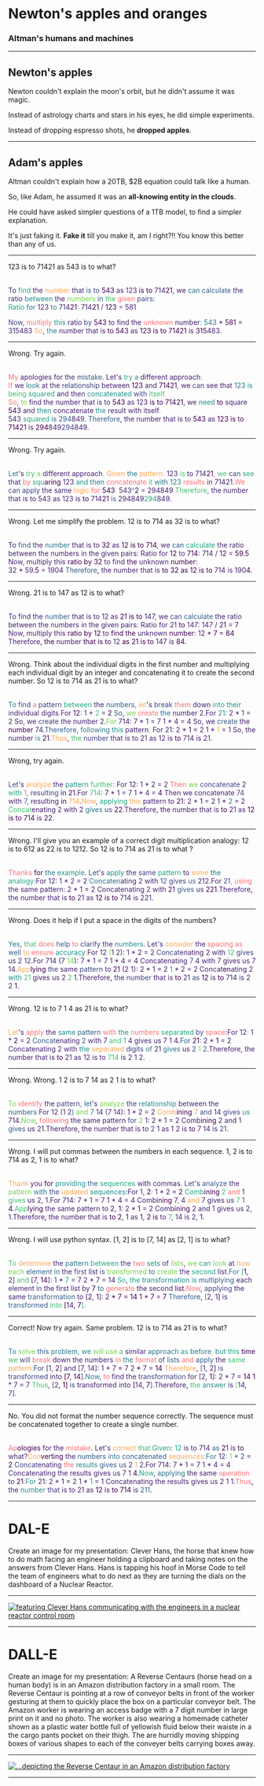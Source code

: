 # Newton's apples and oranges

### Altman's humans and machines

---

## Newton's apples

Newton couldn't explain the moon's orbit, but he didn't assume it was magic. 

Instead of astrology charts and stars in his eyes, he did simple experiments.

Instead of dropping espresso shots, he **dropped apples**.

---

## Adam's apples

Altman couldn't explain how a 20TB, $2B equation could talk like a human.

So, like Adam, he assumed it was an **all-knowing entity in the clouds**.

He could have asked simpler questions of a 1TB model, to find a simpler explanation.

It's just faking it. **Fake it** till you make it, am I right?!! You know this better than any of us.

---

<div><p>123 is to 71421 as 543 is to what?</p></div>
<br>
<div style="text-align: left;">
    <span style="color:#482575;">To</span><span style="color:#22a884;"> find</span><span style="color:#482575;"> the</span><span style="color:#FFA756;"> number</span><span style="color:#482575;"> that</span><span style="color:#345f8d;"> is</span><span style="color:#414487;"> to</span><span style="color:#482575;"> </span><span style="color:#440154;">543</span><span style="color:#482575;"> as</span><span style="color:#440154;"> </span><span style="color:#482575;">123</span><span style="color:#440154;"> is</span><span style="color:#440154;"> to</span><span style="color:#440154;"> </span><span style="color:#482575;">714</span><span style="color:#440154;">21</span><span style="color:#482575;">,</span><span style="color:#482575;"> we</span><span style="color:#2a788e;"> can</span><span style="color:#345f8d;"> calculate</span><span style="color:#482575;"> the</span><span style="color:#482575;"> ratio</span><span style="color:#21908c;"> between</span><span style="color:#482575;"> the</span><span style="color:#7ad151;"> numbers</span><span style="color:#345f8d;"> in</span><span style="color:#43bf71;"> the</span><span style="color:#FF7074;"> given</span><span style="color:#414487;"> pairs</span><span style="color:#2a788e;">:</span><br>
    <span style="color:#22a884;">Ratio</span><span style="color:#2a788e;"> for</span><span style="color:#FFA756;"> </span><span style="color:#482575;">123</span><span style="color:#2a788e;"> to</span><span style="color:#440154;"> </span><span style="color:#482575;">714</span><span style="color:#440154;">21</span><span style="color:#43bf71;">:
    </span><span style="color:#482575;">714</span><span style="color:#440154;">21</span><span style="color:#482575;"> /</span><span style="color:#440154;"> </span><span style="color:#440154;">123</span><span style="color:#414487;"> =</span><span style="color:#482575;"> </span><span style="color:#482575;">581</span><span style="color:#482575;"></span><p></p>
    <span style="color:#414487;">Now</span><span style="color:#482575;">,</span><span style="color:#FF7074;"> multiply</span><span style="color:#21908c;"> this</span><span style="color:#482575;"> ratio</span><span style="color:#414487;"> by</span><span style="color:#482575;"> </span><span style="color:#440154;">543</span><span style="color:#482575;"> to</span><span style="color:#482575;"> find</span><span style="color:#482575;"> the</span><span style="color:#FF7074;"> unknown</span><span style="color:#482575;"> number</span><span style="color:#21908c;">:</span>
    </span><span style="color:#2a788e;">543</span><span style="color:#482575;"> *</span><span style="color:#440154;"> </span><span style="color:#440154;">581</span><span style="color:#482575;"> =</span><span style="color:#482575;"> </span><span style="color:#482575;">315</span><span style="color:#482575;">483</span><span style="color:#482575;"></span>
    <span style="color:#FFA756;">So</span><span style="color:#482575;">,</span><span style="color:#2a788e;"> the</span><span style="color:#482575;"> number</span><span style="color:#482575;"> that</span><span style="color:#482575;"> is</span><span style="color:#440154;"> to</span><span style="color:#440154;"> </span><span style="color:#440154;">543</span><span style="color:#482575;"> as</span><span style="color:#440154;"> </span><span style="color:#440154;">123</span><span style="color:#440154;"> is</span><span style="color:#440154;"> to</span><span style="color:#440154;"> </span><span style="color:#440154;">714</span><span style="color:#440154;">21</span><span style="color:#482575;"> is</span><span style="color:#440154;"> </span><span style="color:#440154;">315</span><span style="color:#482575;">483</span><span style="color:#482575;">.</span>
</div>

---

<div><p>Wrong. Try again.</p></div>
<br>
<div style="text-align: left;">
    <div class="sc-blHHSb fhRvZG MuiBox-root css-0"><div style="display: flex;"><div><span style="color:#FF7074;">My</span><span style="color:#482575;"> apologies</span><span style="color:#482575;"> for</span><span style="color:#482575;"> the</span><span style="color:#345f8d;"> mistake</span><span style="color:#482575;">.</span><span style="color:#482575;"> Let</span><span style="color:#482575;">'s</span><span style="color:#22a884;"> try</span><span style="color:#21908c;"> a</span><span style="color:#482575;"> different</span><span style="color:#482575;"> approach</span><span style="color:#43bf71;">:</span><br>
    <span style="color:#FF7074;">If</span><span style="color:#482575;"> we</span><span style="color:#2a788e;"> look</span><span style="color:#482575;"> at</span><span style="color:#482575;"> the</span><span style="color:#414487;"> relationship</span><span style="color:#482575;"> between</span><span style="color:#2a788e;"> </span><span style="color:#440154;">123</span><span style="color:#482575;"> and</span><span style="color:#440154;"> </span><span style="color:#440154;">714</span><span style="color:#440154;">21</span><span style="color:#414487;">,</span><span style="color:#482575;"> we</span><span style="color:#414487;"> can</span><span style="color:#482575;"> see</span><span style="color:#482575;"> that</span><span style="color:#414487;"> </span><span style="color:#2a788e;">123</span><span style="color:#21908c;"> is</span><span style="color:#43bf71;"> being</span><span style="color:#22a884;"> squared</span><span style="color:#482575;"> and</span><span style="color:#482575;"> then</span><span style="color:#21908c;"> concatenated</span><span style="color:#414487;"> with</span><span style="color:#43bf71;"> itself</span><span style="color:#FF7074;">.</span><br>
    <span style="color:#FF7074;">So</span><span style="color:#482575;">,</span><span style="color:#7ad151;"> to</span><span style="color:#482575;"> find</span><span style="color:#482575;"> the</span><span style="color:#482575;"> number</span><span style="color:#482575;"> that</span><span style="color:#482575;"> is</span><span style="color:#482575;"> to</span><span style="color:#440154;"> </span><span style="color:#440154;">543</span><span style="color:#482575;"> as</span><span style="color:#482575;"> </span><span style="color:#482575;">123</span><span style="color:#440154;"> is</span><span style="color:#440154;"> to</span><span style="color:#440154;"> </span><span style="color:#440154;">714</span><span style="color:#440154;">21</span><span style="color:#482575;">,</span><span style="color:#482575;"> we</span><span style="color:#21908c;"> need</span><span style="color:#440154;"> to</span><span style="color:#482575;"> square</span><span style="color:#482575;"> </span><span style="color:#440154;">543</span><span style="color:#482575;"> and</span><span style="color:#21908c;"> then</span><span style="color:#482575;"> concatenate</span><span style="color:#21908c;"> the</span><span style="color:#482575;"> result</span><span style="color:#482575;"> with</span><span style="color:#482575;"> itself</span><span style="color:#21908c;">.</span><br>
    <span style="color:#482575;">543</span><span style="color:#22a884;"> squared</span><span style="color:#345f8d;"> is</span><span style="color:#482575;"> </span><span style="color:#345f8d;">294</span><span style="color:#482575;">849</span><span style="color:#21908c;">.</span>
    <span style="color:#345f8d;">Therefore</span><span style="color:#482575;">,</span><span style="color:#482575;"> the</span><span style="color:#482575;"> number</span><span style="color:#482575;"> that</span><span style="color:#482575;"> is</span><span style="color:#482575;"> to</span><span style="color:#440154;"> </span><span style="color:#440154;">543</span><span style="color:#482575;"> as</span><span style="color:#440154;"> </span><span style="color:#440154;">123</span><span style="color:#440154;"> is</span><span style="color:#440154;"> to</span><span style="color:#440154;"> </span><span style="color:#440154;">714</span><span style="color:#440154;">21</span><span style="color:#482575;"> is</span><span style="color:#482575;"> </span><span style="color:#440154;">294</span><span style="color:#482575;">849</span><span style="color:#414487;">294</span><span style="color:#482575;">849</span><span style="color:#482575;">.</span></div></div></div>

---

<div><p>Wrong. Try again.</p></div>
<br>
<div style="text-align: left;">
  
<div class="sc-blHHSb fhRvZG MuiBox-root css-0"><div style="display: flex;"><div><span style="color:#2a788e;">Let</span><span style="color:#482575;">'s</span><span style="color:#43bf71;"> try</span><span style="color:#7ad151;"> a</span><span style="color:#482575;"> different</span><span style="color:#482575;"> approach</span><span style="color:#FF7074;">.</span><span style="color:#414487;"> 
</span><span style="color:#FFA756;">Given</span><span style="color:#2a788e;"> the</span><span style="color:#FFA756;"> pattern</span><span style="color:#FFA756;">: </span><span style="color:#482575;">123</span><span style="color:#43bf71;"> is</span><span style="color:#482575;"> to</span><span style="color:#440154;"> </span><span style="color:#482575;">714</span><span style="color:#440154;">21</span><span style="color:#FF7074;">,</span><span style="color:#43bf71;"> we</span><span style="color:#414487;"> can</span><span style="color:#22a884;"> see</span><span style="color:#482575;"> that</span><span style="color:#FF7074;"> by</span><span style="color:#22a884;"> squ</span><span style="color:#440154;">aring</span><span style="color:#22a884;"> </span><span style="color:#482575;">123</span><span style="color:#21908c;"> and</span><span style="color:#2a788e;"> then</span><span style="color:#FF7074;"> concatenate</span><span style="color:#43bf71;"> it</span><span style="color:#2a788e;"> with</span><span style="color:#7ad151;"> </span><span style="color:#2a788e;">123</span><span style="color:#FF7074;"> results</span><span style="color:#482575;"> in</span><span style="color:#482575;"> </span><span style="color:#482575;">714</span><span style="color:#482575;">21</span><span style="color:#414487;">.</span><span style="color:#FF7074;">We</span><span style="color:#414487;"> can</span><span style="color:#414487;"> apply</span><span style="color:#482575;"> the</span><span style="color:#482575;"> same</span><span style="color:#FFA756;"> logic</span><span style="color:#FF7074;"> for</span><span style="color:#2a788e;"> </span><span style="color:#440154;">543</span><span style="color:#7ad151;">: </span><span style="color:#482575;">543</span><span style="color:#21908c;">^</span><span style="color:#440154;">2</span><span style="color:#482575;"> =</span><span style="color:#482575;"> </span><span style="color:#482575;">294</span><span style="color:#482575;">849</span><span style="color:#2a788e;">
</span><span style="color:#43bf71;">Therefore</span><span style="color:#482575;">,</span><span style="color:#482575;"> the</span><span style="color:#482575;"> number</span><span style="color:#482575;"> that</span><span style="color:#482575;"> is</span><span style="color:#482575;"> to</span><span style="color:#440154;"> </span><span style="color:#482575;">543</span><span style="color:#482575;"> as</span><span style="color:#482575;"> </span><span style="color:#482575;">123</span><span style="color:#482575;"> is</span><span style="color:#440154;"> to</span><span style="color:#440154;"> </span><span style="color:#482575;">714</span><span style="color:#440154;">21</span><span style="color:#345f8d;"> is</span><span style="color:#482575;"> </span><span style="color:#482575;">294</span><span style="color:#482575;">849</span><span style="color:#22a884;">294</span><span style="color:#482575;">849</span><span style="color:#482575;">.</span></div></div></div> 

---

<div><p>Wrong. Let me simplify the problem. 12 is to 714 as 32 is to what?</p></div>
<br>
<div style="text-align: left;">
  
<div class="sc-blHHSb fhRvZG MuiBox-root css-0"><div style="display: flex;"><div><span style="color:#482575;">To</span><span style="color:#345f8d;"> find</span><span style="color:#482575;"> the</span><span style="color:#2a788e;"> number</span><span style="color:#482575;"> that</span><span style="color:#482575;"> is</span><span style="color:#482575;"> to</span><span style="color:#482575;"> </span><span style="color:#440154;">32</span><span style="color:#482575;"> as</span><span style="color:#440154;"> </span><span style="color:#440154;">12</span><span style="color:#440154;"> is</span><span style="color:#440154;"> to</span><span style="color:#440154;"> </span><span style="color:#440154;">714</span><span style="color:#482575;">,</span><span style="color:#482575;"> we</span><span style="color:#345f8d;"> can</span><span style="color:#22a884;"> calculate</span><span style="color:#482575;"> the</span><span style="color:#482575;"> ratio</span><span style="color:#482575;"> between</span><span style="color:#482575;"> the</span><span style="color:#482575;"> numbers</span><span style="color:#482575;"> in</span><span style="color:#482575;"> the</span><span style="color:#482575;"> given</span><span style="color:#482575;"> pairs</span><span style="color:#482575;">:</span>
    <span style="color:#482575;">Ratio</span><span style="color:#482575;"> for</span><span style="color:#440154;"> </span><span style="color:#440154;">12</span><span style="color:#482575;"> to</span><span style="color:#440154;"> </span><span style="color:#440154;">714</span><span style="color:#482575;">: </span><span style="color:#482575;">714</span><span style="color:#482575;"> /</span><span style="color:#482575;"> </span><span style="color:#440154;">12</span><span style="color:#482575;"> =</span><span style="color:#440154;"> </span><span style="color:#440154;">59</span><span style="color:#440154;">.</span><span style="color:#440154;">5</span><br>
<span style="color:#482575;"></span><span style="color:#482575;">Now</span><span style="color:#482575;">,</span><span style="color:#482575;"> multiply</span><span style="color:#482575;"> this</span><span style="color:#440154;"> ratio</span><span style="color:#440154;"> by</span><span style="color:#440154;"> </span><span style="color:#440154;">32</span><span style="color:#482575;"> to</span><span style="color:#482575;"> find</span><span style="color:#440154;"> the</span><span style="color:#482575;"> unknown</span><span style="color:#440154;"> number</span><span style="color:#482575;">:<br>
</span><span style="color:#482575;">32</span><span style="color:#482575;"> *</span><span style="color:#440154;"> </span><span style="color:#482575;">59</span><span style="color:#440154;">.</span><span style="color:#440154;">5</span><span style="color:#482575;"> =</span><span style="color:#482575;"> </span><span style="color:#482575;">190</span><span style="color:#482575;">4</span><span style="color:#482575;">
</span><span style="color:#345f8d;">Therefore</span><span style="color:#440154;">,</span><span style="color:#482575;"> the</span><span style="color:#482575;"> number</span><span style="color:#482575;"> that</span><span style="color:#482575;"> is</span><span style="color:#440154;"> to</span><span style="color:#440154;"> </span><span style="color:#440154;">32</span><span style="color:#440154;"> as</span><span style="color:#440154;"> </span><span style="color:#440154;">12</span><span style="color:#440154;"> is</span><span style="color:#440154;"> to</span><span style="color:#440154;"> </span><span style="color:#482575;">714</span><span style="color:#482575;"> is</span><span style="color:#482575;"> </span><span style="color:#482575;">190</span><span style="color:#440154;">4</span><span style="color:#482575;">.</span></div></div></div>

---

<div><p>Wrong. 21 is to 147 as 12 is to what?</p></div><br>
<div style="text-align: left;"><div class="sc-blHHSb fhRvZG MuiBox-root css-0"><div style="display: flex;"><div>
    <span style="color:#482575;">To</span><span style="color:#482575;"> find</span><span style="color:#482575;"> the</span><span style="color:#345f8d;"> number</span><span style="color:#482575;"> that</span><span style="color:#482575;"> is</span><span style="color:#482575;"> to</span><span style="color:#440154;"> </span><span style="color:#482575;">12</span><span style="color:#482575;"> as</span><span style="color:#440154;"> </span><span style="color:#440154;">21</span><span style="color:#440154;"> is</span><span style="color:#440154;"> to</span><span style="color:#440154;"> </span><span style="color:#482575;">147</span><span style="color:#482575;">,</span><span style="color:#482575;"> we</span><span style="color:#414487;"> can</span><span style="color:#345f8d;"> calculate</span><span style="color:#482575;"> the</span><span style="color:#482575;"> ratio</span><span style="color:#482575;"> between</span><span style="color:#482575;"> the</span><span style="color:#482575;"> numbers</span><span style="color:#482575;"> in</span><span style="color:#482575;"> the</span><span style="color:#482575;"> given</span><span style="color:#482575;"> pairs</span><span style="color:#482575;">: </span><span style="color:#482575;">Ratio</span><span style="color:#482575;"> for</span><span style="color:#440154;"> </span><span style="color:#482575;">21</span><span style="color:#440154;"> to</span><span style="color:#440154;"> </span><span style="color:#482575;">147</span><span style="color:#482575;">: </span><span style="color:#482575;">147</span><span style="color:#482575;"> /</span><span style="color:#440154;"> </span><span style="color:#440154;">21</span><span style="color:#482575;"> =</span><span style="color:#440154;"> </span><span style="color:#440154;">7</span><span style="color:#482575;"></span>
    <span style="color:#482575;">Now</span><span style="color:#482575;">,</span><span style="color:#482575;"> multiply</span><span style="color:#482575;"> this</span><span style="color:#440154;"> ratio</span><span style="color:#440154;"> by</span><span style="color:#440154;"> </span><span style="color:#440154;">12</span><span style="color:#482575;"> to</span><span style="color:#440154;"> find</span><span style="color:#440154;"> the</span><span style="color:#482575;"> unknown</span><span style="color:#440154;"> number</span><span style="color:#482575;">: </span>
    <span style="color:#482575;">12</span><span style="color:#482575;"> *</span><span style="color:#440154;"> </span><span style="color:#440154;">7</span><span style="color:#440154;"> =</span><span style="color:#482575;"> </span><span style="color:#440154;">84</span><span style="color:#482575;"> </span><span style="color:#482575;">Therefore</span><span style="color:#440154;">,</span><span style="color:#440154;"> the</span><span style="color:#482575;"> number</span><span style="color:#440154;"> that</span><span style="color:#440154;"> is</span><span style="color:#440154;"> to</span><span style="color:#440154;"> </span><span style="color:#482575;">12</span><span style="color:#440154;"> as</span><span style="color:#440154;"> </span><span style="color:#440154;">21</span><span style="color:#440154;"> is</span><span style="color:#440154;"> to</span><span style="color:#440154;"> </span><span style="color:#482575;">147</span><span style="color:#482575;"> is</span><span style="color:#482575;"> </span><span style="color:#440154;">84</span><span style="color:#482575;">.</span></div></div></div></div></div>

---

<div><p>Wrong. Think about the individual digits in the first number and multiplying each individual digit by an integer and concatenating it to create the second number. So 12 is to 714 as 21 is to what?
</p></div><br>

<div style="text-align: left;"><div class="sc-blHHSb fhRvZG MuiBox-root css-0"><div style="display: flex;"><div><span style="color:#2a788e;">To</span><span style="color:#414487;"> find</span><span style="color:#FF7074;"> a</span><span style="color:#414487;"> pattern</span><span style="color:#22a884;"> between</span><span style="color:#482575;"> the</span><span style="color:#345f8d;"> numbers</span><span style="color:#2a788e;">,</span><span style="color:#FFA756;"> let</span><span style="color:#482575;">'s</span><span style="color:#414487;"> break</span><span style="color:#FF7074;"> them</span><span style="color:#482575;"> down</span><span style="color:#22a884;"> into</span><span style="color:#21908c;"> their</span><span style="color:#482575;"> individual</span><span style="color:#482575;"> digits</span><span style="color:#FF7074;">.</span><span style="color:#482575;">For</span><span style="color:#414487;"> </span><span style="color:#440154;">12</span><span style="color:#2a788e;">: </span><span style="color:#482575;">1</span><span style="color:#414487;"> *</span><span style="color:#482575;"> </span><span style="color:#43bf71;">2</span><span style="color:#482575;"> =</span><span style="color:#440154;"> </span><span style="color:#440154;">2</span><span style="color:#21908c;">
</span><span style="color:#345f8d;">So</span><span style="color:#482575;">,</span><span style="color:#7ad151;"> we</span><span style="color:#FF7074;"> create</span><span style="color:#2a788e;"> the</span><span style="color:#482575;"> number</span><span style="color:#482575;"> </span><span style="color:#482575;">2</span><span style="color:#414487;">.</span><span style="color:#482575;">For</span><span style="color:#482575;"> </span><span style="color:#21908c;">21</span><span style="color:#482575;">: </span><span style="color:#482575;">2</span><span style="color:#482575;"> *</span><span style="color:#482575;"> </span><span style="color:#482575;">1</span><span style="color:#482575;"> =</span><span style="color:#482575;"> </span><span style="color:#482575;">2</span><span style="color:#482575;">
</span><span style="color:#482575;">So</span><span style="color:#482575;">,</span><span style="color:#482575;"> we</span><span style="color:#414487;"> create</span><span style="color:#482575;"> the</span><span style="color:#482575;"> number</span><span style="color:#482575;"> </span><span style="color:#482575;">2</span><span style="color:#482575;">.</span><span style="color:#7ad151;">For</span><span style="color:#482575;"> </span><span style="color:#482575;">714</span><span style="color:#482575;">: </span><span style="color:#482575;">7</span><span style="color:#482575;"> *</span><span style="color:#482575;"> </span><span style="color:#482575;">1</span><span style="color:#482575;"> =</span><span style="color:#482575;"> </span><span style="color:#482575;">7</span><span style="color:#482575;">
</span><span style="color:#482575;">1</span><span style="color:#482575;"> *</span><span style="color:#482575;"> </span><span style="color:#482575;">4</span><span style="color:#482575;"> =</span><span style="color:#482575;"> </span><span style="color:#482575;">4</span><span style="color:#482575;">
</span><span style="color:#482575;">So</span><span style="color:#482575;">,</span><span style="color:#482575;"> we</span><span style="color:#345f8d;"> create</span><span style="color:#482575;"> the</span><span style="color:#440154;"> number</span><span style="color:#440154;"> </span><span style="color:#482575;">74</span><span style="color:#482575;">.</span><span style="color:#345f8d;">Therefore</span><span style="color:#482575;">,</span><span style="color:#2a788e;"> following</span><span style="color:#21908c;"> this</span><span style="color:#482575;"> pattern</span><span style="color:#7ad151;">: </span><span style="color:#482575;">For</span><span style="color:#482575;"> </span><span style="color:#482575;">21</span><span style="color:#414487;">: </span><span style="color:#482575;">2</span><span style="color:#482575;"> *</span><span style="color:#482575;"> </span><span style="color:#440154;">1</span><span style="color:#440154;"> =</span><span style="color:#482575;"> </span><span style="color:#482575;">2</span><span style="color:#482575;">
</span><span style="color:#482575;">1</span><span style="color:#482575;"> *</span><span style="color:#482575;"> </span><span style="color:#FFA756;">1</span><span style="color:#482575;"> =</span><span style="color:#482575;"> </span><span style="color:#482575;">1</span><span style="color:#345f8d;">
</span><span style="color:#482575;">So</span><span style="color:#482575;">,</span><span style="color:#482575;"> the</span><span style="color:#482575;"> number</span><span style="color:#21908c;"> is</span><span style="color:#482575;"> </span><span style="color:#440154;">21</span><span style="color:#21908c;">.</span><span style="color:#FFA756;">Thus</span><span style="color:#482575;">,</span><span style="color:#43bf71;"> the</span><span style="color:#414487;"> number</span><span style="color:#482575;"> that</span><span style="color:#482575;"> is</span><span style="color:#482575;"> to</span><span style="color:#440154;"> </span><span style="color:#482575;">21</span><span style="color:#482575;"> as</span><span style="color:#440154;"> </span><span style="color:#482575;">12</span><span style="color:#482575;"> is</span><span style="color:#440154;"> to</span><span style="color:#440154;"> </span><span style="color:#482575;">714</span><span style="color:#482575;"> is</span><span style="color:#482575;"> </span><span style="color:#482575;">21</span><span style="color:#482575;">.</span></div></div></div>

---

<div><p>Wrong, try again.</p></div><br>
<div style="text-align: left;"><div class="sc-blHHSb fhRvZG MuiBox-root css-0"><div style="display: flex;"><div>
    <span style="color:#414487;">Let</span><span style="color:#482575;">'s</span><span style="color:#FFA756;"> analyze</span><span style="color:#482575;"> the</span><span style="color:#21908c;"> pattern</span><span style="color:#43bf71;"> further</span><span style="color:#2a788e;">: </span><span style="color:#482575;">For</span><span style="color:#414487;"> </span><span style="color:#482575;">12</span><span style="color:#414487;">: </span><span style="color:#482575;">1</span><span style="color:#482575;"> *</span><span style="color:#482575;"> </span><span style="color:#482575;">2</span><span style="color:#482575;"> =</span><span style="color:#440154;"> </span><span style="color:#482575;">2</span><span style="color:#414487;">
</span><span style="color:#FF7074;">Then</span><span style="color:#7ad151;"> we</span><span style="color:#414487;"> concatenate</span><span style="color:#FFA756;"> </span><span style="color:#482575;">2</span><span style="color:#22a884;"> with</span><span style="color:#345f8d;"> </span><span style="color:#FF7074;">1</span><span style="color:#22a884;">,</span><span style="color:#414487;"> resulting</span><span style="color:#440154;"> in</span><span style="color:#482575;"> </span><span style="color:#440154;">21</span><span style="color:#482575;">.</span><span style="color:#482575;">For</span><span style="color:#482575;"> </span><span style="color:#43bf71;">714</span><span style="color:#482575;">: </span><span style="color:#440154;">7</span><span style="color:#482575;"> *</span><span style="color:#482575;"> </span><span style="color:#482575;">1</span><span style="color:#482575;"> =</span><span style="color:#482575;"> </span><span style="color:#482575;">7</span><span style="color:#482575;">
</span><span style="color:#482575;">1</span><span style="color:#482575;"> *</span><span style="color:#440154;"> </span><span style="color:#482575;">4</span><span style="color:#482575;"> =</span><span style="color:#482575;"> </span><span style="color:#440154;">4</span><span style="color:#482575;">
</span><span style="color:#482575;">Then</span><span style="color:#482575;"> we</span><span style="color:#482575;"> concatenate</span><span style="color:#482575;"> </span><span style="color:#414487;">74</span><span style="color:#482575;"> with</span><span style="color:#482575;"> </span><span style="color:#2a788e;">7</span><span style="color:#482575;">,</span><span style="color:#482575;"> resulting</span><span style="color:#440154;"> in</span><span style="color:#440154;"> </span><span style="color:#FFA756;">714</span><span style="color:#482575;">.</span><span style="color:#FFA756;">Now</span><span style="color:#414487;">,</span><span style="color:#22a884;"> applying</span><span style="color:#FFA756;"> this</span><span style="color:#482575;"> pattern</span><span style="color:#482575;"> to</span><span style="color:#482575;"> </span><span style="color:#440154;">21</span><span style="color:#482575;">: </span><span style="color:#482575;">2</span><span style="color:#482575;"> *</span><span style="color:#482575;"> </span><span style="color:#440154;">1</span><span style="color:#482575;"> =</span><span style="color:#482575;"> </span><span style="color:#482575;">2</span><span style="color:#482575;">
</span><span style="color:#482575;">1</span><span style="color:#482575;"> *</span><span style="color:#482575;"> </span><span style="color:#2a788e;">2</span><span style="color:#482575;"> =</span><span style="color:#482575;"> </span><span style="color:#482575;">2</span><span style="color:#482575;">
</span><span style="color:#43bf71;">Concat</span><span style="color:#482575;">en</span><span style="color:#482575;">ating</span><span style="color:#482575;"> </span><span style="color:#482575;">2</span><span style="color:#482575;"> with</span><span style="color:#482575;"> </span><span style="color:#482575;">2</span><span style="color:#2a788e;"> gives</span><span style="color:#414487;"> us</span><span style="color:#482575;"> </span><span style="color:#440154;">22</span><span style="color:#482575;">.</span><span style="color:#482575;">Therefore</span><span style="color:#440154;">,</span><span style="color:#482575;"> the</span><span style="color:#482575;"> number</span><span style="color:#482575;"> that</span><span style="color:#482575;"> is</span><span style="color:#440154;"> to</span><span style="color:#440154;"> </span><span style="color:#482575;">21</span><span style="color:#482575;"> as</span><span style="color:#440154;"> </span><span style="color:#440154;">12</span><span style="color:#440154;"> is</span><span style="color:#440154;"> to</span><span style="color:#440154;"> </span><span style="color:#440154;">714</span><span style="color:#482575;"> is</span><span style="color:#482575;"> </span><span style="color:#440154;">22</span><span style="color:#482575;">.</span></div></div></div>

---

<div><p>Wrong. I'll give you an example of a correct digit multiplication analogy: 12 is to 612 as 22 is to 1212. So 12 is to 714 as 21 is to what ?</p></div><br><div style="text-align: left;"><div class="sc-blHHSb fhRvZG MuiBox-root css-0"><div style="display: flex;"><div>
    <span style="color:#FF7074;">Thanks</span><span style="color:#440154;"> for</span><span style="color:#2a788e;"> the</span><span style="color:#21908c;"> example</span><span style="color:#482575;">.</span><span style="color:#414487;"> Let</span><span style="color:#482575;">'s</span><span style="color:#21908c;"> apply</span><span style="color:#482575;"> the</span><span style="color:#414487;"> same</span><span style="color:#22a884;"> pattern</span><span style="color:#482575;"> to</span><span style="color:#FFA756;"> solve</span><span style="color:#2a788e;"> the</span><span style="color:#22a884;"> analogy</span><span style="color:#2a788e;">:</span><span style="color:#482575;">For</span><span style="color:#482575;"> </span><span style="color:#482575;">12</span><span style="color:#482575;">: </span><span style="color:#482575;">1</span><span style="color:#482575;"> *</span><span style="color:#482575;"> </span><span style="color:#482575;">2</span><span style="color:#482575;"> =</span><span style="color:#440154;"> </span><span style="color:#482575;">2</span><span style="color:#482575;">
</span><span style="color:#2a788e;">Concat</span><span style="color:#2a788e;">en</span><span style="color:#482575;">ating</span><span style="color:#482575;"> </span><span style="color:#482575;">2</span><span style="color:#482575;"> with</span><span style="color:#482575;"> </span><span style="color:#345f8d;">12</span><span style="color:#414487;"> gives</span><span style="color:#345f8d;"> us</span><span style="color:#482575;"> </span><span style="color:#482575;">212</span><span style="color:#482575;">.</span><span style="color:#482575;">For</span><span style="color:#482575;"> </span><span style="color:#414487;">21</span><span style="color:#FF7074;">,</span><span style="color:#FF7074;"> using</span><span style="color:#482575;"> the</span><span style="color:#482575;"> same</span><span style="color:#482575;"> pattern</span><span style="color:#482575;">: </span><span style="color:#482575;">2</span><span style="color:#482575;"> *</span><span style="color:#482575;"> </span><span style="color:#482575;">1</span><span style="color:#440154;"> =</span><span style="color:#440154;"> </span><span style="color:#482575;">2</span><span style="color:#482575;">
</span><span style="color:#482575;">Concat</span><span style="color:#482575;">en</span><span style="color:#482575;">ating</span><span style="color:#482575;"> </span><span style="color:#482575;">2</span><span style="color:#482575;"> with</span><span style="color:#440154;"> </span><span style="color:#440154;">21</span><span style="color:#345f8d;"> gives</span><span style="color:#482575;"> us</span><span style="color:#482575;"> </span><span style="color:#440154;">221</span><span style="color:#482575;">.</span><span style="color:#482575;">Therefore</span><span style="color:#440154;">,</span><span style="color:#482575;"> the</span><span style="color:#482575;"> number</span><span style="color:#482575;"> that</span><span style="color:#482575;"> is</span><span style="color:#440154;"> to</span><span style="color:#440154;"> </span><span style="color:#482575;">21</span><span style="color:#482575;"> as</span><span style="color:#440154;"> </span><span style="color:#440154;">12</span><span style="color:#440154;"> is</span><span style="color:#440154;"> to</span><span style="color:#440154;"> </span><span style="color:#482575;">714</span><span style="color:#482575;"> is</span><span style="color:#482575;"> </span><span style="color:#482575;">221</span><span style="color:#482575;">.</span></div></div></div>

---

<div><p>Wrong. Does it help if I put a space in the digits of the numbers?</p></div>
<br>
<div style="text-align: left;">
  
<div class="sc-blHHSb fhRvZG MuiBox-root css-0"><div style="display: flex;"><div><span style="color:#2a788e;">Yes</span><span style="color:#482575;">,</span><span style="color:#43bf71;"> that</span><span style="color:#FF7074;"> does</span><span style="color:#345f8d;"> help</span><span style="color:#FF7074;"> to</span><span style="color:#414487;"> clarify</span><span style="color:#482575;"> the</span><span style="color:#21908c;"> numbers</span><span style="color:#482575;">.</span><span style="color:#482575;"> Let</span><span style="color:#482575;">'s</span><span style="color:#FFA756;"> consider</span><span style="color:#482575;"> the</span><span style="color:#FF7074;"> spacing</span><span style="color:#FF7074;"> as</span><span style="color:#345f8d;"> well</span><span style="color:#FFA756;"> to</span><span style="color:#FF7074;"> ensure</span><span style="color:#21908c;"> accuracy</span><span style="color:#FFA756;">:</span><span style="color:#482575;">For</span><span style="color:#482575;"> </span><span style="color:#482575;">12</span><span style="color:#7ad151;"> (</span><span style="color:#482575;">1</span><span style="color:#482575;"> </span><span style="color:#482575;">2</span><span style="color:#482575;">): </span><span style="color:#482575;">1</span><span style="color:#482575;"> *</span><span style="color:#482575;"> </span><span style="color:#482575;">2</span><span style="color:#482575;"> =</span><span style="color:#440154;"> </span><span style="color:#482575;">2</span><span style="color:#482575;">
</span><span style="color:#414487;">Concat</span><span style="color:#482575;">en</span><span style="color:#482575;">ating</span><span style="color:#414487;"> </span><span style="color:#482575;">2</span><span style="color:#482575;"> with</span><span style="color:#482575;"> </span><span style="color:#43bf71;">12</span><span style="color:#414487;"> gives</span><span style="color:#482575;"> us</span><span style="color:#482575;"> </span><span style="color:#482575;">2</span><span style="color:#482575;"> </span><span style="color:#414487;">12</span><span style="color:#482575;">.</span><span style="color:#482575;">For</span><span style="color:#440154;"> </span><span style="color:#482575;">714</span><span style="color:#482575;"> (</span><span style="color:#482575;">7</span><span style="color:#440154;"> </span><span style="color:#7ad151;">14</span><span style="color:#482575;">): </span><span style="color:#482575;">7</span><span style="color:#482575;"> *</span><span style="color:#482575;"> </span><span style="color:#482575;">1</span><span style="color:#482575;"> =</span><span style="color:#482575;"> </span><span style="color:#482575;">7</span><span style="color:#482575;">
</span><span style="color:#482575;">1</span><span style="color:#482575;"> *</span><span style="color:#482575;"> </span><span style="color:#482575;">4</span><span style="color:#482575;"> =</span><span style="color:#482575;"> </span><span style="color:#482575;">4</span><span style="color:#482575;">
</span><span style="color:#482575;">Concat</span><span style="color:#482575;">en</span><span style="color:#482575;">ating</span><span style="color:#482575;"> </span><span style="color:#345f8d;">7</span><span style="color:#345f8d;"> </span><span style="color:#482575;">4</span><span style="color:#482575;"> with</span><span style="color:#482575;"> </span><span style="color:#482575;">7</span><span style="color:#482575;"> gives</span><span style="color:#482575;"> us</span><span style="color:#482575;"> </span><span style="color:#482575;">7</span><span style="color:#440154;"> </span><span style="color:#482575;">14</span><span style="color:#482575;">.</span><span style="color:#FFA756;">App</span><span style="color:#440154;">lying</span><span style="color:#414487;"> the</span><span style="color:#482575;"> same</span><span style="color:#414487;"> pattern</span><span style="color:#482575;"> to</span><span style="color:#482575;"> </span><span style="color:#440154;">21</span><span style="color:#482575;"> (</span><span style="color:#482575;">2</span><span style="color:#440154;"> </span><span style="color:#482575;">1</span><span style="color:#482575;">): </span><span style="color:#482575;">2</span><span style="color:#482575;"> *</span><span style="color:#482575;"> </span><span style="color:#482575;">1</span><span style="color:#440154;"> =</span><span style="color:#440154;"> </span><span style="color:#482575;">2</span><span style="color:#482575;">
</span><span style="color:#21908c;">1</span><span style="color:#482575;"> *</span><span style="color:#482575;"> </span><span style="color:#482575;">2</span><span style="color:#482575;"> =</span><span style="color:#482575;"> </span><span style="color:#482575;">2</span><span style="color:#482575;">
</span><span style="color:#482575;">Concat</span><span style="color:#440154;">en</span><span style="color:#482575;">ating</span><span style="color:#482575;"> </span><span style="color:#482575;">2</span><span style="color:#21908c;"> with</span><span style="color:#482575;"> </span><span style="color:#43bf71;">21</span><span style="color:#482575;"> gives</span><span style="color:#482575;"> us</span><span style="color:#482575;"> </span><span style="color:#482575;">2</span><span style="color:#440154;"> </span><span style="color:#43bf71;">2</span><span style="color:#482575;"> </span><span style="color:#482575;">1</span><span style="color:#482575;">.</span><span style="color:#482575;">Therefore</span><span style="color:#440154;">,</span><span style="color:#482575;"> the</span><span style="color:#414487;"> number</span><span style="color:#482575;"> that</span><span style="color:#482575;"> is</span><span style="color:#440154;"> to</span><span style="color:#482575;"> </span><span style="color:#482575;">21</span><span style="color:#414487;"> as</span><span style="color:#440154;"> </span><span style="color:#440154;">12</span><span style="color:#482575;"> is</span><span style="color:#440154;"> to</span><span style="color:#440154;"> </span><span style="color:#482575;">714</span><span style="color:#482575;"> is</span><span style="color:#482575;"> </span><span style="color:#482575;">2</span><span style="color:#440154;"> </span><span style="color:#482575;">2</span><span style="color:#440154;"> </span><span style="color:#440154;">1</span><span style="color:#482575;">.</span></div></div></div>

---

<div><p>Wrong. 12 is to 7   1 4 as 21 is to what?</p></div>
<br>
<div style="text-align: left;">
  
<div class="sc-blHHSb fhRvZG MuiBox-root css-0"><div style="display: flex;"><div><span style="color:#FFA756;">Let</span><span style="color:#482575;">'s</span><span style="color:#FF7074;"> apply</span><span style="color:#482575;"> the</span><span style="color:#21908c;"> same</span><span style="color:#345f8d;"> pattern</span><span style="color:#FF7074;"> with</span><span style="color:#21908c;"> the</span><span style="color:#FF7074;"> numbers</span><span style="color:#22a884;"> separated</span><span style="color:#414487;"> by</span><span style="color:#FF7074;"> space</span><span style="color:#414487;">:</span><span style="color:#482575;">For</span><span style="color:#482575;"> </span><span style="color:#482575;">12</span><span style="color:#FFA756;">: </span><span style="color:#482575;">1</span><span style="color:#482575;"> *</span><span style="color:#482575;"> </span><span style="color:#440154;">2</span><span style="color:#482575;"> =</span><span style="color:#482575;"> </span><span style="color:#482575;">2</span><span style="color:#482575;">
</span><span style="color:#345f8d;">Concat</span><span style="color:#482575;">en</span><span style="color:#482575;">ating</span><span style="color:#482575;"> </span><span style="color:#345f8d;">2</span><span style="color:#482575;"> with</span><span style="color:#482575;"> </span><span style="color:#482575;">7</span><span style="color:#43bf71;"> and</span><span style="color:#482575;"> </span><span style="color:#22a884;">1</span><span style="color:#21908c;"> </span><span style="color:#482575;">4</span><span style="color:#482575;"> gives</span><span style="color:#482575;"> us</span><span style="color:#482575;"> </span><span style="color:#482575;">7</span><span style="color:#414487;"> </span><span style="color:#482575;">1</span><span style="color:#482575;"> </span><span style="color:#482575;">4</span><span style="color:#482575;">.</span><span style="color:#345f8d;">For</span><span style="color:#482575;"> </span><span style="color:#440154;">21</span><span style="color:#482575;">: </span><span style="color:#482575;">2</span><span style="color:#482575;"> *</span><span style="color:#482575;"> </span><span style="color:#440154;">1</span><span style="color:#482575;"> =</span><span style="color:#482575;"> </span><span style="color:#482575;">2</span><span style="color:#482575;">
</span><span style="color:#482575;">Concat</span><span style="color:#482575;">en</span><span style="color:#482575;">ating</span><span style="color:#482575;"> </span><span style="color:#482575;">2</span><span style="color:#482575;"> with</span><span style="color:#21908c;"> the</span><span style="color:#FFA756;"> separated</span><span style="color:#414487;"> digits</span><span style="color:#2a788e;"> of</span><span style="color:#482575;"> </span><span style="color:#482575;">21</span><span style="color:#2a788e;"> gives</span><span style="color:#482575;"> us</span><span style="color:#482575;"> </span><span style="color:#414487;">2</span><span style="color:#482575;"> </span><span style="color:#7ad151;">1</span><span style="color:#21908c;"> </span><span style="color:#345f8d;">2</span><span style="color:#482575;">.</span><span style="color:#482575;">Therefore</span><span style="color:#440154;">,</span><span style="color:#482575;"> the</span><span style="color:#482575;"> number</span><span style="color:#482575;"> that</span><span style="color:#482575;"> is</span><span style="color:#440154;"> to</span><span style="color:#482575;"> </span><span style="color:#482575;">21</span><span style="color:#482575;"> as</span><span style="color:#440154;"> </span><span style="color:#482575;">12</span><span style="color:#482575;"> is</span><span style="color:#482575;"> to</span><span style="color:#440154;"> </span><span style="color:#43bf71;">714</span><span style="color:#482575;"> is</span><span style="color:#482575;"> </span><span style="color:#482575;">2</span><span style="color:#482575;"> </span><span style="color:#482575;">1</span><span style="color:#482575;"> </span><span style="color:#482575;">2</span><span style="color:#482575;">.</span></div></div></div>

---

<div><p>Wrong. Wrong. 1 2 is to 7 14 as 2 1 is to what?</p></div>
<br>
<div style="text-align: left;">
  
<div class="sc-blHHSb fhRvZG MuiBox-root css-0"><div style="display: flex;"><div><span style="color:#7ad151;">To</span><span style="color:#FF7074;"> identify</span><span style="color:#482575;"> the</span><span style="color:#414487;"> pattern</span><span style="color:#2a788e;">,</span><span style="color:#345f8d;"> let</span><span style="color:#482575;">'s</span><span style="color:#7ad151;"> analyze</span><span style="color:#414487;"> the</span><span style="color:#21908c;"> relationship</span><span style="color:#482575;"> between</span><span style="color:#482575;"> the</span><span style="color:#345f8d;"> numbers</span><span style="color:#7ad151;">:</span><span style="color:#482575;">For</span><span style="color:#482575;"> </span><span style="color:#482575;">12</span><span style="color:#414487;"> (</span><span style="color:#482575;">1</span><span style="color:#482575;"> </span><span style="color:#482575;">2</span><span style="color:#2a788e;">)</span><span style="color:#7ad151;"> and</span><span style="color:#482575;"> </span><span style="color:#2a788e;">7</span><span style="color:#482575;"> </span><span style="color:#482575;">14</span><span style="color:#414487;"> (</span><span style="color:#482575;">7</span><span style="color:#482575;"> </span><span style="color:#482575;">14</span><span style="color:#482575;">): </span><span style="color:#482575;">1</span><span style="color:#482575;"> *</span><span style="color:#482575;"> </span><span style="color:#482575;">2</span><span style="color:#482575;"> =</span><span style="color:#482575;"> </span><span style="color:#482575;">2</span><span style="color:#414487;">
</span><span style="color:#FFA756;">Comb</span><span style="color:#440154;">ining</span><span style="color:#21908c;"> </span><span style="color:#FFA756;">7</span><span style="color:#414487;"> and</span><span style="color:#482575;"> </span><span style="color:#482575;">14</span><span style="color:#414487;"> gives</span><span style="color:#21908c;"> us</span><span style="color:#482575;"> </span><span style="color:#482575;">714</span><span style="color:#482575;">.</span><span style="color:#7ad151;">Now</span><span style="color:#414487;">,</span><span style="color:#FF7074;"> following</span><span style="color:#482575;"> the</span><span style="color:#482575;"> same</span><span style="color:#482575;"> pattern</span><span style="color:#414487;"> for</span><span style="color:#482575;"> </span><span style="color:#7ad151;">2</span><span style="color:#482575;"> </span><span style="color:#482575;">1</span><span style="color:#482575;">: </span><span style="color:#482575;">2</span><span style="color:#482575;"> *</span><span style="color:#482575;"> </span><span style="color:#482575;">1</span><span style="color:#482575;"> =</span><span style="color:#440154;"> </span><span style="color:#482575;">2</span><span style="color:#482575;">
</span><span style="color:#482575;">Comb</span><span style="color:#440154;">ining</span><span style="color:#345f8d;"> </span><span style="color:#482575;">2</span><span style="color:#482575;"> and</span><span style="color:#482575;"> </span><span style="color:#482575;">1</span><span style="color:#345f8d;"> gives</span><span style="color:#482575;"> us</span><span style="color:#482575;"> </span><span style="color:#482575;">21</span><span style="color:#482575;">.</span><span style="color:#482575;">Therefore</span><span style="color:#440154;">,</span><span style="color:#482575;"> the</span><span style="color:#482575;"> number</span><span style="color:#482575;"> that</span><span style="color:#482575;"> is</span><span style="color:#482575;"> to</span><span style="color:#440154;"> </span><span style="color:#414487;">2</span><span style="color:#440154;"> </span><span style="color:#482575;">1</span><span style="color:#482575;"> as</span><span style="color:#440154;"> </span><span style="color:#482575;">1</span><span style="color:#440154;"> </span><span style="color:#482575;">2</span><span style="color:#482575;"> is</span><span style="color:#440154;"> to</span><span style="color:#440154;"> </span><span style="color:#482575;">7</span><span style="color:#482575;"> </span><span style="color:#482575;">14</span><span style="color:#482575;"> is</span><span style="color:#482575;"> </span><span style="color:#414487;">21</span><span style="color:#482575;">.</span></div></div></div>

---

<div><p>Wrong. I will put commas between the numbers in each sequence. 1, 2 is to 714 as 2, 1 is to what?</p></div>
<br>
<div style="text-align: left;">
  
<div class="sc-blHHSb fhRvZG MuiBox-root css-0"><div style="display: flex;"><div><span style="color:#FFA756;">Thank</span><span style="color:#482575;"> you</span><span style="color:#440154;"> for</span><span style="color:#21908c;"> providing</span><span style="color:#345f8d;"> the</span><span style="color:#22a884;"> sequences</span><span style="color:#482575;"> with</span><span style="color:#482575;"> commas</span><span style="color:#345f8d;">.</span><span style="color:#414487;"> Let</span><span style="color:#482575;">'s</span><span style="color:#345f8d;"> analyze</span><span style="color:#482575;"> the</span><span style="color:#7ad151;"> pattern</span><span style="color:#2a788e;"> with</span><span style="color:#414487;"> the</span><span style="color:#FFA756;"> updated</span><span style="color:#21908c;"> sequences</span><span style="color:#482575;">:</span><span style="color:#482575;">For</span><span style="color:#482575;"> </span><span style="color:#482575;">1</span><span style="color:#482575;">,</span><span style="color:#482575;"> </span><span style="color:#440154;">2</span><span style="color:#22a884;">: </span><span style="color:#482575;">1</span><span style="color:#482575;"> *</span><span style="color:#440154;"> </span><span style="color:#482575;">2</span><span style="color:#440154;"> =</span><span style="color:#440154;"> </span><span style="color:#440154;">2</span><span style="color:#482575;">
</span><span style="color:#22a884;">Comb</span><span style="color:#440154;">ining</span><span style="color:#482575;"> </span><span style="color:#43bf71;">2</span><span style="color:#FF7074;"> and</span><span style="color:#482575;"> </span><span style="color:#482575;">1</span><span style="color:#43bf71;"> gives</span><span style="color:#482575;"> us</span><span style="color:#482575;"> </span><span style="color:#482575;">2</span><span style="color:#482575;">,</span><span style="color:#482575;"> </span><span style="color:#482575;">1</span><span style="color:#482575;">.</span><span style="color:#482575;">For</span><span style="color:#482575;"> </span><span style="color:#482575;">714</span><span style="color:#482575;">: </span><span style="color:#482575;">7</span><span style="color:#482575;"> *</span><span style="color:#482575;"> </span><span style="color:#482575;">1</span><span style="color:#482575;"> =</span><span style="color:#482575;"> </span><span style="color:#482575;">7</span><span style="color:#482575;">
</span><span style="color:#482575;">1</span><span style="color:#482575;"> *</span><span style="color:#482575;"> </span><span style="color:#482575;">4</span><span style="color:#482575;"> =</span><span style="color:#440154;"> </span><span style="color:#482575;">4</span><span style="color:#482575;">
</span><span style="color:#482575;">Comb</span><span style="color:#440154;">ining</span><span style="color:#482575;"> </span><span style="color:#482575;">7</span><span style="color:#21908c;">,</span><span style="color:#482575;"> </span><span style="color:#482575;">4</span><span style="color:#FFA756;"> and</span><span style="color:#482575;"> </span><span style="color:#482575;">7</span><span style="color:#482575;"> gives</span><span style="color:#482575;"> us</span><span style="color:#440154;"> </span><span style="color:#43bf71;">7</span><span style="color:#FF7074;"> </span><span style="color:#345f8d;">1</span><span style="color:#482575;"> </span><span style="color:#440154;">4</span><span style="color:#482575;">.</span><span style="color:#43bf71;">App</span><span style="color:#440154;">lying</span><span style="color:#482575;"> the</span><span style="color:#482575;"> same</span><span style="color:#482575;"> pattern</span><span style="color:#482575;"> to</span><span style="color:#482575;"> </span><span style="color:#440154;">2</span><span style="color:#482575;">,</span><span style="color:#482575;"> </span><span style="color:#440154;">1</span><span style="color:#482575;">: </span><span style="color:#482575;">2</span><span style="color:#482575;"> *</span><span style="color:#482575;"> </span><span style="color:#440154;">1</span><span style="color:#482575;"> =</span><span style="color:#440154;"> </span><span style="color:#482575;">2</span><span style="color:#482575;">
</span><span style="color:#482575;">Comb</span><span style="color:#440154;">ining</span><span style="color:#482575;"> </span><span style="color:#482575;">2</span><span style="color:#482575;"> and</span><span style="color:#440154;"> </span><span style="color:#482575;">1</span><span style="color:#482575;"> gives</span><span style="color:#482575;"> us</span><span style="color:#482575;"> </span><span style="color:#482575;">2</span><span style="color:#482575;">,</span><span style="color:#482575;"> </span><span style="color:#482575;">1</span><span style="color:#482575;">.</span><span style="color:#482575;">Therefore</span><span style="color:#440154;">,</span><span style="color:#482575;"> the</span><span style="color:#482575;"> number</span><span style="color:#482575;"> that</span><span style="color:#482575;"> is</span><span style="color:#440154;"> to</span><span style="color:#440154;"> </span><span style="color:#440154;">2</span><span style="color:#482575;">,</span><span style="color:#482575;"> </span><span style="color:#440154;">1</span><span style="color:#482575;"> as</span><span style="color:#440154;"> </span><span style="color:#440154;">1</span><span style="color:#482575;">,</span><span style="color:#482575;"> </span><span style="color:#440154;">2</span><span style="color:#440154;"> is</span><span style="color:#482575;"> to</span><span style="color:#440154;"> </span><span style="color:#43bf71;">7</span><span style="color:#482575;">,</span><span style="color:#482575;"> </span><span style="color:#482575;">14</span><span style="color:#482575;"> is</span><span style="color:#482575;"> </span><span style="color:#482575;">2</span><span style="color:#482575;">,</span><span style="color:#482575;"> </span><span style="color:#440154;">1</span><span style="color:#482575;">.</span></div></div></div>

---

<div><p>Wrong. I will use python syntax. [1, 2] is to [7, 14] as [2, 1] is to what?</p></div>
<br>
<div style="text-align: left;">
  
<div class="sc-blHHSb fhRvZG MuiBox-root css-0"><div style="display: flex;"><div><span style="color:#43bf71;">To</span><span style="color:#FFA756;"> determine</span><span style="color:#482575;"> the</span><span style="color:#2a788e;"> pattern</span><span style="color:#22a884;"> between</span><span style="color:#482575;"> the</span><span style="color:#FF7074;"> two</span><span style="color:#21908c;"> sets</span><span style="color:#482575;"> of</span><span style="color:#7ad151;"> lists</span><span style="color:#482575;">,</span><span style="color:#7ad151;"> we</span><span style="color:#22a884;"> can</span><span style="color:#7ad151;"> look</span><span style="color:#482575;"> at</span><span style="color:#FFA756;"> how</span><span style="color:#7ad151;"> each</span><span style="color:#345f8d;"> element</span><span style="color:#2a788e;"> in</span><span style="color:#482575;"> the</span><span style="color:#414487;"> first</span><span style="color:#482575;"> list</span><span style="color:#345f8d;"> is</span><span style="color:#7ad151;"> transformed</span><span style="color:#345f8d;"> to</span><span style="color:#7ad151;"> create</span><span style="color:#482575;"> the</span><span style="color:#22a884;"> second</span><span style="color:#482575;"> list</span><span style="color:#414487;">.</span><span style="color:#2a788e;">For</span><span style="color:#22a884;"> [</span><span style="color:#440154;">1</span><span style="color:#440154;">,</span><span style="color:#482575;"> </span><span style="color:#482575;">2</span><span style="color:#482575;">]</span><span style="color:#43bf71;"> and</span><span style="color:#482575;"> [</span><span style="color:#482575;">7</span><span style="color:#482575;">,</span><span style="color:#482575;"> </span><span style="color:#440154;">14</span><span style="color:#482575;">]: </span><span style="color:#414487;">1</span><span style="color:#482575;"> *</span><span style="color:#482575;"> </span><span style="color:#22a884;">7</span><span style="color:#482575;"> =</span><span style="color:#440154;"> </span><span style="color:#482575;">7</span><span style="color:#482575;">
</span><span style="color:#482575;">2</span><span style="color:#482575;"> *</span><span style="color:#482575;"> </span><span style="color:#482575;">7</span><span style="color:#482575;"> =</span><span style="color:#482575;"> </span><span style="color:#482575;">14</span><span style="color:#22a884;">
</span><span style="color:#22a884;">So</span><span style="color:#482575;">,</span><span style="color:#22a884;"> the</span><span style="color:#21908c;"> transformation</span><span style="color:#21908c;"> is</span><span style="color:#345f8d;"> multiplying</span><span style="color:#482575;"> each</span><span style="color:#482575;"> element</span><span style="color:#414487;"> in</span><span style="color:#482575;"> the</span><span style="color:#482575;"> first</span><span style="color:#482575;"> list</span><span style="color:#482575;"> by</span><span style="color:#482575;"> </span><span style="color:#440154;">7</span><span style="color:#345f8d;"> to</span><span style="color:#FF7074;"> generate</span><span style="color:#482575;"> the</span><span style="color:#482575;"> second</span><span style="color:#440154;"> list</span><span style="color:#482575;">.</span><span style="color:#FF7074;">Now</span><span style="color:#482575;">,</span><span style="color:#414487;"> applying</span><span style="color:#482575;"> the</span><span style="color:#482575;"> same</span><span style="color:#345f8d;"> transformation</span><span style="color:#482575;"> to</span><span style="color:#482575;"> [</span><span style="color:#440154;">2</span><span style="color:#482575;">,</span><span style="color:#482575;"> </span><span style="color:#440154;">1</span><span style="color:#482575;">]: </span><span style="color:#482575;">2</span><span style="color:#440154;"> *</span><span style="color:#440154;"> </span><span style="color:#440154;">7</span><span style="color:#440154;"> =</span><span style="color:#482575;"> </span><span style="color:#440154;">14</span><span style="color:#482575;">
</span><span style="color:#440154;">1</span><span style="color:#482575;"> *</span><span style="color:#440154;"> </span><span style="color:#440154;">7</span><span style="color:#482575;"> =</span><span style="color:#482575;"> </span><span style="color:#440154;">7</span><span style="color:#21908c;">
</span><span style="color:#345f8d;">Therefore</span><span style="color:#440154;">,</span><span style="color:#2a788e;"> [</span><span style="color:#482575;">2</span><span style="color:#440154;">,</span><span style="color:#482575;"> </span><span style="color:#482575;">1</span><span style="color:#440154;">]</span><span style="color:#482575;"> is</span><span style="color:#345f8d;"> transformed</span><span style="color:#43bf71;"> into</span><span style="color:#440154;"> [</span><span style="color:#482575;">14</span><span style="color:#440154;">,</span><span style="color:#482575;"> </span><span style="color:#440154;">7</span><span style="color:#22a884;">].</span></div></div></div>

---

<div><p>Correct! Now try again. Same problem. 12 is to 714 as 21 is to what?</p></div>
<br>
<div style="text-align: left;">
  
<div class="sc-blHHSb fhRvZG MuiBox-root css-0"><div style="display: flex;"><div><span style="color:#2a788e;">To</span><span style="color:#7ad151;"> solve</span><span style="color:#345f8d;"> this</span><span style="color:#2a788e;"> problem</span><span style="color:#21908c;">,</span><span style="color:#21908c;"> we</span><span style="color:#7ad151;"> will</span><span style="color:#7ad151;"> use</span><span style="color:#43bf71;"> a</span><span style="color:#482575;"> similar</span><span style="color:#2a788e;"> approach</span><span style="color:#22a884;"> as</span><span style="color:#2a788e;"> before</span><span style="color:#FFA756;">,</span><span style="color:#21908c;"> but</span><span style="color:#22a884;"> this</span><span style="color:#440154;"> time</span><span style="color:#43bf71;"> we</span><span style="color:#414487;"> will</span><span style="color:#FF7074;"> break</span><span style="color:#482575;"> down</span><span style="color:#482575;"> the</span><span style="color:#482575;"> numbers</span><span style="color:#FF7074;"> in</span><span style="color:#2a788e;"> the</span><span style="color:#FF7074;"> format</span><span style="color:#414487;"> of</span><span style="color:#345f8d;"> lists</span><span style="color:#FF7074;"> and</span><span style="color:#345f8d;"> apply</span><span style="color:#482575;"> the</span><span style="color:#43bf71;"> same</span><span style="color:#FFA756;"> pattern</span><span style="color:#43bf71;">:</span><span style="color:#414487;">For</span><span style="color:#482575;"> [</span><span style="color:#482575;">1</span><span style="color:#482575;">,</span><span style="color:#482575;"> </span><span style="color:#440154;">2</span><span style="color:#482575;">]</span><span style="color:#482575;"> and</span><span style="color:#482575;"> [</span><span style="color:#482575;">7</span><span style="color:#482575;">,</span><span style="color:#482575;"> </span><span style="color:#482575;">14</span><span style="color:#482575;">]: </span><span style="color:#482575;">1</span><span style="color:#482575;"> *</span><span style="color:#440154;"> </span><span style="color:#482575;">7</span><span style="color:#440154;"> =</span><span style="color:#440154;"> </span><span style="color:#482575;">7</span><span style="color:#482575;">
</span><span style="color:#482575;">2</span><span style="color:#440154;"> *</span><span style="color:#482575;"> </span><span style="color:#482575;">7</span><span style="color:#482575;"> =</span><span style="color:#482575;"> </span><span style="color:#440154;">14</span><span style="color:#21908c;">
</span><span style="color:#FFA756;">Therefore</span><span style="color:#482575;">,</span><span style="color:#414487;"> [</span><span style="color:#482575;">1</span><span style="color:#482575;">,</span><span style="color:#482575;"> </span><span style="color:#482575;">2</span><span style="color:#440154;">]</span><span style="color:#414487;"> is</span><span style="color:#414487;"> transformed</span><span style="color:#482575;"> into</span><span style="color:#440154;"> [</span><span style="color:#440154;">7</span><span style="color:#440154;">,</span><span style="color:#482575;"> </span><span style="color:#440154;">14</span><span style="color:#482575;">].</span><span style="color:#2a788e;">Now</span><span style="color:#482575;">,</span><span style="color:#FF7074;"> to</span><span style="color:#482575;"> find</span><span style="color:#482575;"> the</span><span style="color:#414487;"> transformation</span><span style="color:#482575;"> for</span><span style="color:#482575;"> [</span><span style="color:#482575;">2</span><span style="color:#482575;">,</span><span style="color:#482575;"> </span><span style="color:#440154;">1</span><span style="color:#482575;">]: </span><span style="color:#482575;">2</span><span style="color:#482575;"> *</span><span style="color:#440154;"> </span><span style="color:#482575;">7</span><span style="color:#440154;"> =</span><span style="color:#482575;"> </span><span style="color:#440154;">14</span><span style="color:#482575;">
</span><span style="color:#440154;">1</span><span style="color:#482575;"> *</span><span style="color:#482575;"> </span><span style="color:#482575;">7</span><span style="color:#482575;"> =</span><span style="color:#482575;"> </span><span style="color:#482575;">7</span><span style="color:#482575;">
</span><span style="color:#43bf71;">Thus</span><span style="color:#482575;">,</span><span style="color:#482575;"> [</span><span style="color:#482575;">2</span><span style="color:#440154;">,</span><span style="color:#482575;"> </span><span style="color:#440154;">1</span><span style="color:#440154;">]</span><span style="color:#414487;"> is</span><span style="color:#482575;"> transformed</span><span style="color:#482575;"> into</span><span style="color:#440154;"> [</span><span style="color:#482575;">14</span><span style="color:#440154;">,</span><span style="color:#482575;"> </span><span style="color:#440154;">7</span><span style="color:#345f8d;">].</span><span style="color:#482575;">Therefore</span><span style="color:#440154;">,</span><span style="color:#43bf71;"> the</span><span style="color:#21908c;"> answer</span><span style="color:#482575;"> is</span><span style="color:#7ad151;"> [</span><span style="color:#482575;">14</span><span style="color:#440154;">,</span><span style="color:#482575;"> </span><span style="color:#482575;">7</span><span style="color:#482575;">].</span></div></div></div>

---

<div><p>No. You did not format the number sequence correctly. The sequence must be concatenated together to create a single number.</p></div>
<br>
<div style="text-align: left;">
  
<div class="sc-blHHSb fhRvZG MuiBox-root css-0"><div style="display: flex;"><div><span style="color:#FF7074;">Ap</span><span style="color:#440154;">ologies</span><span style="color:#482575;"> for</span><span style="color:#482575;"> the</span><span style="color:#FF7074;"> mistake</span><span style="color:#482575;">.</span><span style="color:#482575;"> Let</span><span style="color:#482575;">'s</span><span style="color:#FFA756;"> correct</span><span style="color:#43bf71;"> that</span><span style="color:#FFA756;">.</span><span style="color:#22a884;">Given</span><span style="color:#345f8d;">: </span><span style="color:#22a884;">12</span><span style="color:#482575;"> is</span><span style="color:#482575;"> to</span><span style="color:#440154;"> </span><span style="color:#482575;">714</span><span style="color:#345f8d;"> as</span><span style="color:#482575;"> </span><span style="color:#440154;">21</span><span style="color:#482575;"> is</span><span style="color:#440154;"> to</span><span style="color:#482575;"> what</span><span style="color:#482575;">?</span><span style="color:#FFA756;">Con</span><span style="color:#440154;">verting</span><span style="color:#482575;"> the</span><span style="color:#345f8d;"> numbers</span><span style="color:#2a788e;"> into</span><span style="color:#345f8d;"> concatenated</span><span style="color:#FFA756;"> sequences</span><span style="color:#43bf71;">:</span><span style="color:#2a788e;">For</span><span style="color:#482575;"> </span><span style="color:#482575;">12</span><span style="color:#22a884;">: </span><span style="color:#7ad151;">1</span><span style="color:#345f8d;"> *</span><span style="color:#440154;"> </span><span style="color:#414487;">2</span><span style="color:#482575;"> =</span><span style="color:#440154;"> </span><span style="color:#440154;">2</span><span style="color:#482575;">
</span><span style="color:#414487;">Concat</span><span style="color:#482575;">en</span><span style="color:#482575;">ating</span><span style="color:#FF7074;"> the</span><span style="color:#21908c;"> results</span><span style="color:#345f8d;"> gives</span><span style="color:#414487;"> us</span><span style="color:#482575;"> </span><span style="color:#482575;">2</span><span style="color:#FF7074;"> </span><span style="color:#FFA756;">1</span><span style="color:#345f8d;"> </span><span style="color:#482575;">2</span><span style="color:#482575;">.</span><span style="color:#482575;">For</span><span style="color:#482575;"> </span><span style="color:#482575;">714</span><span style="color:#482575;">: </span><span style="color:#482575;">7</span><span style="color:#482575;"> *</span><span style="color:#482575;"> </span><span style="color:#482575;">1</span><span style="color:#482575;"> =</span><span style="color:#482575;"> </span><span style="color:#482575;">7</span><span style="color:#482575;">
</span><span style="color:#482575;">1</span><span style="color:#482575;"> *</span><span style="color:#440154;"> </span><span style="color:#482575;">4</span><span style="color:#482575;"> =</span><span style="color:#440154;"> </span><span style="color:#482575;">4</span><span style="color:#482575;">
</span><span style="color:#482575;">Concat</span><span style="color:#482575;">en</span><span style="color:#482575;">ating</span><span style="color:#482575;"> the</span><span style="color:#482575;"> results</span><span style="color:#482575;"> gives</span><span style="color:#482575;"> us</span><span style="color:#482575;"> </span><span style="color:#482575;">7</span><span style="color:#440154;"> </span><span style="color:#482575;">1</span><span style="color:#440154;"> </span><span style="color:#440154;">4</span><span style="color:#482575;">.</span><span style="color:#22a884;">Now</span><span style="color:#482575;">,</span><span style="color:#2a788e;"> applying</span><span style="color:#482575;"> the</span><span style="color:#482575;"> same</span><span style="color:#FF7074;"> operation</span><span style="color:#482575;"> to</span><span style="color:#482575;"> </span><span style="color:#440154;">21</span><span style="color:#FF7074;">:</span><span style="color:#21908c;">For</span><span style="color:#482575;"> </span><span style="color:#482575;">21</span><span style="color:#482575;">: </span><span style="color:#482575;">2</span><span style="color:#482575;"> *</span><span style="color:#440154;"> </span><span style="color:#440154;">1</span><span style="color:#440154;"> =</span><span style="color:#440154;"> </span><span style="color:#482575;">2</span><span style="color:#482575;">
</span><span style="color:#482575;">1</span><span style="color:#482575;"> *</span><span style="color:#482575;"> </span><span style="color:#21908c;">1</span><span style="color:#482575;"> =</span><span style="color:#482575;"> </span><span style="color:#482575;">1</span><span style="color:#482575;">
</span><span style="color:#482575;">Concat</span><span style="color:#482575;">en</span><span style="color:#482575;">ating</span><span style="color:#482575;"> the</span><span style="color:#482575;"> results</span><span style="color:#482575;"> gives</span><span style="color:#482575;"> us</span><span style="color:#482575;"> </span><span style="color:#482575;">2</span><span style="color:#440154;"> </span><span style="color:#482575;">1</span><span style="color:#2a788e;"> </span><span style="color:#482575;">1</span><span style="color:#482575;">.</span><span style="color:#FF7074;">Thus</span><span style="color:#440154;">,</span><span style="color:#482575;"> the</span><span style="color:#21908c;"> number</span><span style="color:#414487;"> that</span><span style="color:#482575;"> is</span><span style="color:#482575;"> to</span><span style="color:#482575;"> </span><span style="color:#482575;">21</span><span style="color:#482575;"> as</span><span style="color:#440154;"> </span><span style="color:#440154;">12</span><span style="color:#482575;"> is</span><span style="color:#440154;"> to</span><span style="color:#440154;"> </span><span style="color:#440154;">714</span><span style="color:#482575;"> is</span><span style="color:#482575;"> </span><span style="color:#345f8d;">211</span><span style="color:#482575;">.</span></div></div></div><div></div></div>


---

# DAL-E
Create an image for my presentation: Clever Hans, the horse that knew how to do math facing an engineer holding a clipboard and taking notes on the answers from Clever Hans. Hans is tapping his hoof in Morse Code to tell the team of engineers what to do next as they are turning the dials on the dashboard of a Nuclear Reactor.

---

[![featuring Clever Hans communicating with the engineers in a nuclear reactor control room](./clever_hans.webp)](./clever_hans.webp)

---

# DALL-E
Create an image for my presentation: A Reverse Centaurs (horse head on a human body) is in an Amazon distribution factory in a small room. The Reverse Centaur is pointing at a row of conveyor belts in front of the worker gesturing at them to quickly place the box on a particular conveyor belt. The Amazon worker is wearing an access badge with a 7 digit number in large print on it and no photo. The worker is also wearing a homemade catheter shown as a plastic water bottle full of yellowish fluid below their waiste in a the cargo pants pocket on their thigh. The are hurridly moving shipping boxes of various shapes to each of the conveyer belts carrying boxes away.

---

[![...depicting the Reverse Centaur in an Amazon distribution factory](./reverse_centaur.webp)](./reverse_centaur.webp)

---